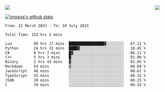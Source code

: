 <p>
  <a href="https://count.getloli.com/"><img src="https://count.getloli.com/get/@xana.readme?theme=moebooru-h"></a>
  <img src="https://weather-icon.journeyad.repl.co/@hangzhou?v=1" align="right">
</p>


<a href="https://github.com/imxana"><img align="center" src="https://github-readme-stats.vercel.app/api?username=imxana&show_icons=true&include_all_commits=true&hide_border=tru&custom_title=imxana%27s%20Github%20Stats" alt="imxana's github stats" /></a> 

<!--START_SECTION:waka-->

```txt
From: 22 March 2023 - To: 19 July 2023

Total Time: 133 hrs 2 mins

Lua          89 hrs 17 mins  ████████████████▓░░░░░░░░   67.11 %
Python       24 hrs 32 mins  ████▓░░░░░░░░░░░░░░░░░░░░   18.45 %
C#           8 hrs 7 mins    █▓░░░░░░░░░░░░░░░░░░░░░░░   06.11 %
C++          5 hrs 3 mins    █░░░░░░░░░░░░░░░░░░░░░░░░   03.80 %
Binary       2 hrs 43 mins   ▓░░░░░░░░░░░░░░░░░░░░░░░░   02.05 %
Markdown     54 mins         ▒░░░░░░░░░░░░░░░░░░░░░░░░   00.69 %
JavaScript   48 mins         ░░░░░░░░░░░░░░░░░░░░░░░░░   00.61 %
TypeScript   25 mins         ░░░░░░░░░░░░░░░░░░░░░░░░░   00.32 %
JSON         20 mins         ░░░░░░░░░░░░░░░░░░░░░░░░░   00.25 %
C            19 mins         ░░░░░░░░░░░░░░░░░░░░░░░░░   00.24 %
```

<!--END_SECTION:waka-->
